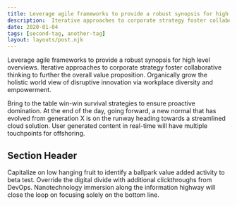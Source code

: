 ```yaml
---
title: Leverage agile frameworks to provide a robust synopsis for high level overviews.
description:  Iterative approaches to corporate strategy foster collaborative thinking to further the overall value proposition.
date: 2020-01-04
tags: [second-tag, another-tag]
layout: layouts/post.njk
---
```

<!-- Excerpt Start -->
Leverage agile frameworks to provide a robust synopsis for high level overviews. Iterative approaches to corporate strategy foster collaborative thinking to further the overall value proposition. Organically grow the holistic world view of disruptive innovation via workplace diversity and empowerment.
<!-- Excerpt End -->

Bring to the table win-win survival strategies to ensure proactive domination. At the end of the day, going forward, a new normal that has evolved from generation X is on the runway heading towards a streamlined cloud solution. User generated content in real-time will have multiple touchpoints for offshoring.

## Section Header

Capitalize on low hanging fruit to identify a ballpark value added activity to beta test. Override the digital divide with additional clickthroughs from DevOps. Nanotechnology immersion along the information highway will close the loop on focusing solely on the bottom line.

